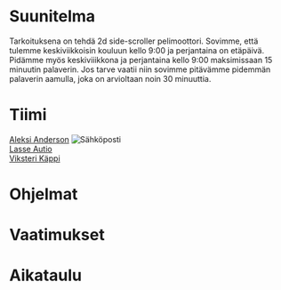 # Suunitelma

Tarkoituksena on tehdä 2d side-scroller pelimoottori.
Sovimme, että tulemme keskiviikkoisin kouluun kello 9:00 ja perjantaina on etäpäivä. Pidämme myös keskiviiikkona ja perjantaina kello 9:00 maksimissaan 15 minuutin palaverin.
Jos tarve vaatii niin sovimme pitävämme pidemmän palaverin aamulla, joka on arvioltaan noin 30 minuuttia.

# Tiimi

[Aleksi Anderson](https://repo.kamit.fi/aleksiand) ![Sähköposti](tiimi4/doc/Email.png "Email")  
[Lasse Autio](https://repo.kamit.fi/lasseaut)  
[Viksteri Käppi](https://repo.kamit.fi/viksterikap)  

# Ohjelmat

# Vaatimukset

# Aikataulu
